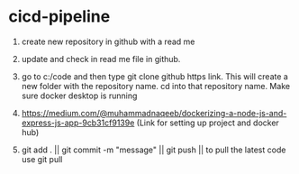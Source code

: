 # cicd-pipeline

1. create new repository in github with a read me

2. update and check in read me file in github.

3. go to c:/code and then type git clone github https link. This will create a new folder with the repository name. cd into that repository name.  Make sure docker desktop is running

4. https://medium.com/@muhammadnaqeeb/dockerizing-a-node-js-and-express-js-app-9cb31cf9139e (Link for setting up project and docker hub)

5. git add . || git commit -m "message" || git push || to pull the latest code use git pull
